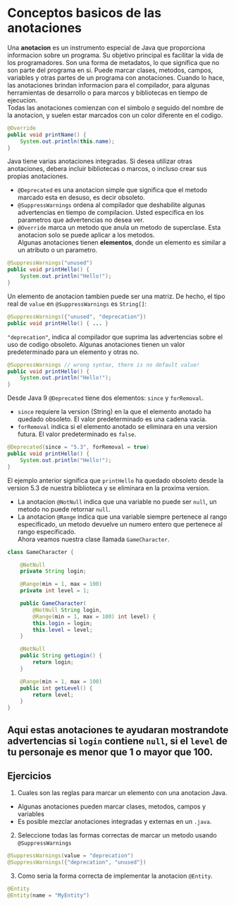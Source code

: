# Conceptos basicos de las anotaciones
Una **anotacion** es un instrumento especial de Java que proporciona informacion sobre un programa. Su objetivo principal es facilitar la vida de los programadores. Son una forma de metadatos, lo que significa que no son parte del programa en si. Puede marcar clases, metodos, campos, variables y otras partes de un programa con anotaciones. Cuando lo hace, las anotaciones brindan informacion para el compilador, para algunas herramientas de desarrollo o para marcos y bibliotecas en tiempo de ejecucion.  
Todas las anotaciones comienzan con el simbolo `@` seguido del nombre de la anotacion, y suelen estar marcados con un color diferente en el codigo.
~~~java
@Override
public void printName() {
    System.out.println(this.name);
}
~~~
Java tiene varias anotaciones integradas. Si desea utilizar otras anotaciones, debera incluir bibliotecas o marcos, o incluso crear sus propias anotaciones.
- `@Deprecated` es una anotacion simple que significa que el metodo marcado esta en desuso, es decir obsoleto.
- `@SuppressWarnings` ordena al compilador que deshabilite algunas advertencias en tiempo de compilacion. Usted especifica en los parametros que advertencias no desea ver.
- `@Override` marca un metodo que anula un metodo de superclase. Esta anotacion solo se puede aplicar a los metodos.  
Algunas anotaciones tienen **elementos**, donde un elemento es similar a un atributo o un parametro.
~~~java
@SuppressWarnings("unused")
public void printHello() {
    System.out.println("Hello!");
}
~~~
Un elemento de anotacion tambien puede ser una matriz. De hecho, el tipo real de `value` en `@SuppressWarnings` es `String[]`:
~~~java
@SuppressWarnings({"unused", "deprecation"})
public void printHello() { ... }
~~~
`"deprecation"`, indica al compilador que suprima las advertencias sobre el uso de codigo obsoleto. Algunas anotaciones tienen un valor predeterminado para un elemento y otras no.
~~~java
@SuppressWarnings // wrong syntax, there is no default value!
public void printHello() {
    System.out.println("Hello!");
}
~~~
Desde Java 9 `@Deprecated` tiene dos elementos: `since` y `forRemoval`. 
- `since` requiere la version (String) en la que el elemento anotado ha quedado obsoleto. El valor predeterminado es una cadena vacia.
- `forRemoval` indica si el elemento anotado se eliminara en una version futura. El valor predeterminado es `false`.
~~~java
@Deprecated(since = "5.3", forRemoval = true)
public void printHello() {
    System.out.println("Hello!");
}
~~~
El ejemplo anterior significa que `printHello` ha quedado obsoleto desde la version 5.3 de nuestra biblioteca y se eliminara en la proxima version.
- La anotacion `@NotNull` indica que una variable no puede ser `null`, un metodo no puede retornar `null`.
- La anotacion `@Range` indica que una variable siempre pertenece al rango especificado, un metodo devuelve un numero entero que pertenece al rango especificado.  
Ahora veamos nuestra clase llamada `GameCharacter`.
~~~java
class GameCharacter {

    @NotNull
    private String login;

    @Range(min = 1, max = 100)
    private int level = 1;

    public GameCharacter(
        @NotNull String login,
        @Range(min = 1, max = 100) int level) {
        this.login = login;
        this.level = level;
    }

    @NotNull
    public String getLogin() {
        return login;
    }

    @Range(min = 1, max = 100)
    public int getLevel() {
        return level;
    }
}
~~~
Aqui estas anotaciones te ayudaran mostrandote advertencias si `login` contiene `null`, si el `level` de tu personaje es menor que 1 o mayor que 100.
---
## Ejercicios
1. Cuales son las reglas para marcar un elemento con una anotacion Java.
- Algunas anotaciones pueden marcar clases, metodos, campos y variables
- Es posible mezclar anotaciones integradas y externas en un `.java`.
2. Seleccione todas las formas correctas de marcar un metodo usando `@SuppressWarnings`
~~~java
@SuppressWarnings(value = "deprecation")
@SuppressWarnings({"deprecation", "unused"})
~~~
3. Como seria la forma correcta de implementar la anotacion `@Entity`.
~~~java
@Entity
@Entity(name = "MyEntity")
~~~
